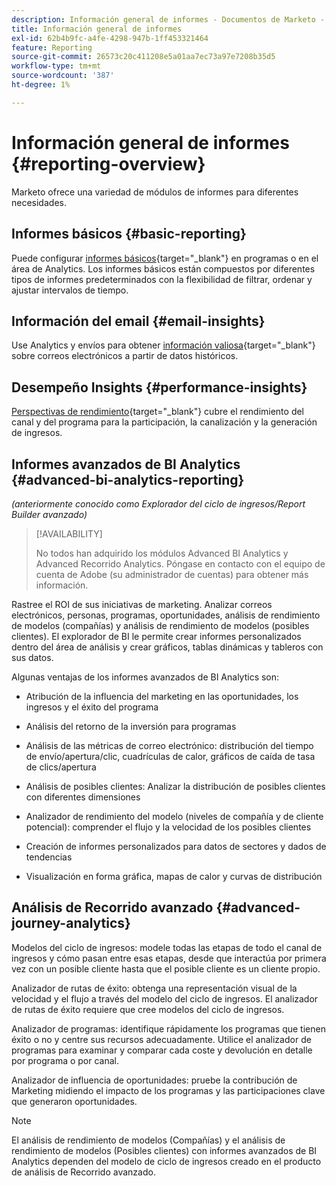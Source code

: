 ```yaml
---
description: Información general de informes - Documentos de Marketo - Documentación del producto
title: Información general de informes
exl-id: 62b4b9fc-a4fe-4298-947b-1ff453321464
feature: Reporting
source-git-commit: 26573c20c411208e5a01aa7ec73a97e7208b35d5
workflow-type: tm+mt
source-wordcount: '387'
ht-degree: 1%

---
```


# Información general de informes {#reporting-overview}

Marketo ofrece una variedad de módulos de informes para diferentes necesidades.

## Informes básicos {#basic-reporting}

Puede configurar [informes básicos](/help/marketo/product-docs/reporting/basic-reporting/report-types/report-type-overview.md){target="_blank"} en programas o en el área de Analytics. Los informes básicos están compuestos por diferentes tipos de informes predeterminados con la flexibilidad de filtrar, ordenar y ajustar intervalos de tiempo.

## Información del email {#email-insights}

Use Analytics y envíos para obtener [información valiosa](/help/marketo/product-docs/reporting/email-insights/email-insights-overview.md){target="_blank"} sobre correos electrónicos a partir de datos históricos.

## Desempeño Insights {#performance-insights}

[Perspectivas de rendimiento](/help/marketo/product-docs/reporting/performance-insights/performance-insights-overview.md){target="_blank"} cubre el rendimiento del canal y del programa para la participación, la canalización y la generación de ingresos.

## Informes avanzados de BI Analytics {#advanced-bi-analytics-reporting}

_(anteriormente conocido como Explorador del ciclo de ingresos/Report Builder avanzado)_

>[!AVAILABILITY]
>
>No todos han adquirido los módulos Advanced BI Analytics y Advanced Recorrido Analytics. Póngase en contacto con el equipo de cuenta de Adobe (su administrador de cuentas) para obtener más información.

Rastree el ROI de sus iniciativas de marketing. Analizar correos electrónicos, personas, programas, oportunidades, análisis de rendimiento de modelos (compañías) y análisis de rendimiento de modelos (posibles clientes). El explorador de BI le permite crear informes personalizados dentro del área de análisis y crear gráficos, tablas dinámicas y tableros con sus datos.

Algunas ventajas de los informes avanzados de BI Analytics son:

* Atribución de la influencia del marketing en las oportunidades, los ingresos y el éxito del programa

* Análisis del retorno de la inversión para programas

* Análisis de las métricas de correo electrónico: distribución del tiempo de envío/apertura/clic, cuadrículas de calor, gráficos de caída de tasa de clics/apertura

* Análisis de posibles clientes: Analizar la distribución de posibles clientes con diferentes dimensiones

* Analizador de rendimiento del modelo (niveles de compañía y de cliente potencial): comprender el flujo y la velocidad de los posibles clientes

* Creación de informes personalizados para datos de sectores y dados de tendencias

* Visualización en forma gráfica, mapas de calor y curvas de distribución

## Análisis de Recorrido avanzado {#advanced-journey-analytics}

Modelos del ciclo de ingresos: modele todas las etapas de todo el canal de ingresos y cómo pasan entre esas etapas, desde que interactúa por primera vez con un posible cliente hasta que el posible cliente es un cliente propio.

Analizador de rutas de éxito: obtenga una representación visual de la velocidad y el flujo a través del modelo del ciclo de ingresos. El analizador de rutas de éxito requiere que cree modelos del ciclo de ingresos.

Analizador de programas: identifique rápidamente los programas que tienen éxito o no y centre sus recursos adecuadamente. Utilice el analizador de programas para examinar y comparar cada coste y devolución en detalle por programa o por canal.

Analizador de influencia de oportunidades: pruebe la contribución de Marketing midiendo el impacto de los programas y las participaciones clave que generaron oportunidades.

>[!NOTE]
>
>El análisis de rendimiento de modelos (Compañías) y el análisis de rendimiento de modelos (Posibles clientes) con informes avanzados de BI Analytics dependen del modelo de ciclo de ingresos creado en el producto de análisis de Recorrido avanzado.
